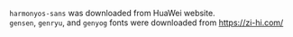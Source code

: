 `harmonyos-sans` was downloaded from HuaWei website.  
`gensen`, `genryu`, and `genyog` fonts were downloaded from https://zi-hi.com/
